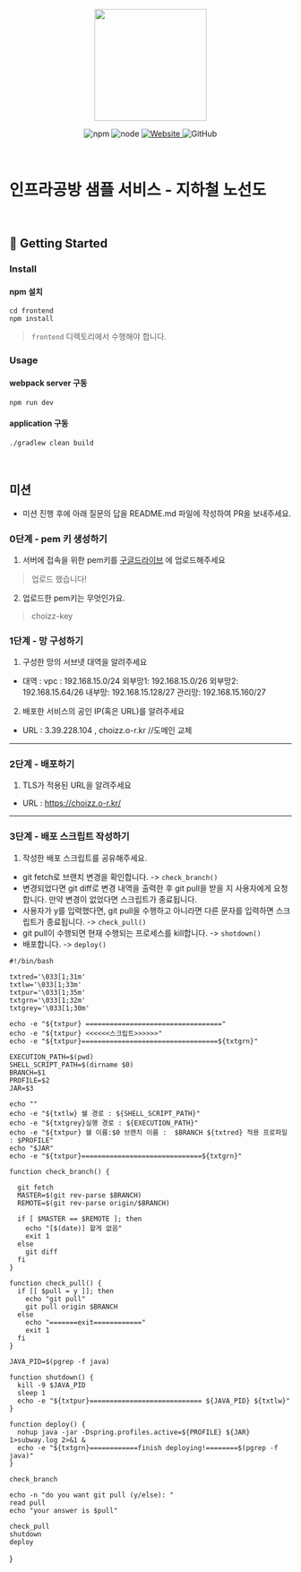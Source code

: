 <p align="center">
    <img width="200px;" src="https://raw.githubusercontent.com/woowacourse/atdd-subway-admin-frontend/master/images/main_logo.png"/>
</p>
<p align="center">
  <img alt="npm" src="https://img.shields.io/badge/npm-%3E%3D%205.5.0-blue">
  <img alt="node" src="https://img.shields.io/badge/node-%3E%3D%209.3.0-blue">
  <a href="https://edu.nextstep.camp/c/R89PYi5H" alt="nextstep atdd">
    <img alt="Website" src="https://img.shields.io/website?url=https%3A%2F%2Fedu.nextstep.camp%2Fc%2FR89PYi5H">
  </a>
  <img alt="GitHub" src="https://img.shields.io/github/license/next-step/atdd-subway-service">
</p>

<br>

# 인프라공방 샘플 서비스 - 지하철 노선도

<br>

## 🚀 Getting Started

### Install

#### npm 설치

```
cd frontend
npm install
```

> `frontend` 디렉토리에서 수행해야 합니다.

### Usage

#### webpack server 구동

```
npm run dev
```

#### application 구동

```
./gradlew clean build
```

<br>

## 미션

* 미션 진행 후에 아래 질문의 답을 README.md 파일에 작성하여 PR을 보내주세요.

### 0단계 - pem 키 생성하기

1. 서버에 접속을 위한
   pem키를 [구글드라이브](https://drive.google.com/drive/folders/1dZiCUwNeH1LMglp8dyTqqsL1b2yBnzd1?usp=sharing)
   에 업로드해주세요

> 업로드 했습니다!

2. 업로드한 pem키는 무엇인가요.

> choizz-key

### 1단계 - 망 구성하기

1. 구성한 망의 서브넷 대역을 알려주세요

- 대역 :
  vpc : 192.168.15.0/24
  외부망1: 192.168.15.0/26
  외부망2: 192.168.15.64/26
  내부망: 192.168.15.128/27
  관리망: 192.168.15.160/27

2. 배포한 서비스의 공인 IP(혹은 URL)를 알려주세요

- URL : 3.39.228.104 , choizz.o-r.kr //도메인 교체

---

### 2단계 - 배포하기

1. TLS가 적용된 URL을 알려주세요

- URL : https://choizz.o-r.kr/

---

### 3단계 - 배포 스크립트 작성하기

1. 작성한 배포 스크립트를 공유해주세요.

- git fetch로 브랜치 변경을 확인합니다. -> `check_branch()`
- 변경되었다면 git diff로 변경 내역을 출력한 후 git pull을 받을 지 사용자에게 요청합니다. 만약 변경이 없었다면 스크립트가 종료됩니다.
- 사용자가 y를 입력했다면, git pull을 수행하고 아니라면 다른 문자를 입력하면 스크립트가 종료됩니다. -> `check_pull()`
- git pull이 수행되면 현재 수행되는 프로세스를 kill합니다. -> `shotdown()`
- 배포합니다. -> `deploy()`

```shell
#!/bin/bash

txtred='\033[1;31m'
txtlw='\033[1;33m'
txtpur='\033[1;35m'
txtgrn='\033[1;32m'
txtgrey='\033[1;30m'

echo -e "${txtpur} =================================="
echo -e "${txtpur} <<<<<<스크립트>>>>>>"
echo -e "${txtpur}==================================${txtgrn}"

EXECUTION_PATH=$(pwd)
SHELL_SCRIPT_PATH=$(dirname $0)
BRANCH=$1
PROFILE=$2
JAR=$3

echo ""
echo -e "${txtlw} 쉘 경로 : ${SHELL_SCRIPT_PATH}"
echo -e "${txtgrey}실행 경로 : ${EXECUTION_PATH}"
echo -e "${txtpur} 쉘 이름:$0 브랜치 이름 :  $BRANCH ${txtred} 적용 프로파일 : $PROFILE"
echo "$JAR"
echo -e "${txtpur}==============================${txtgrn}"

function check_branch() {

  git fetch
  MASTER=$(git rev-parse $BRANCH)
  REMOTE=$(git rev-parse origin/$BRANCH)

  if [ $MASTER == $REMOTE ]; then
    echo "[$(date)] 할게 없음"
    exit 1
  else
    git diff
  fi
}

function check_pull() {
  if [[ $pull = y ]]; then
    echo "git pull"
    git pull origin $BRANCH
  else
    echo "=======exit============"
    exit 1
  fi
}

JAVA_PID=$(pgrep -f java)

function shutdown() {
  kill -9 $JAVA_PID
  sleep 1
  echo -e "${txtpur}============================ ${JAVA_PID} ${txtlw}"
}

function deploy() {
  nohup java -jar -Dspring.profiles.active=${PROFILE} ${JAR} 1>subway.log 2>&1 &
  echo -e "${txtgrn}============finish deploying!========$(pgrep -f java)"
}

check_branch

echo -n "do you want git pull (y/else): "
read pull
echo "your answer is $pull"

check_pull
shutdown
deploy

```

}
